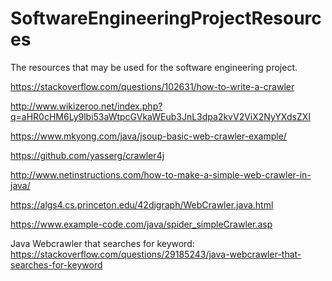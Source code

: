 # SoftwareEngineeringProjectResources
The resources that may be used for the software engineering project.

https://stackoverflow.com/questions/102631/how-to-write-a-crawler

http://www.wikizeroo.net/index.php?q=aHR0cHM6Ly9lbi53aWtpcGVkaWEub3JnL3dpa2kvV2ViX2NyYXdsZXI

https://www.mkyong.com/java/jsoup-basic-web-crawler-example/

https://github.com/yasserg/crawler4j

http://www.netinstructions.com/how-to-make-a-simple-web-crawler-in-java/

https://algs4.cs.princeton.edu/42digraph/WebCrawler.java.html

https://www.example-code.com/java/spider_simpleCrawler.asp

Java Webcrawler that searches for keyword:</br>https://stackoverflow.com/questions/29185243/java-webcrawler-that-searches-for-keyword
